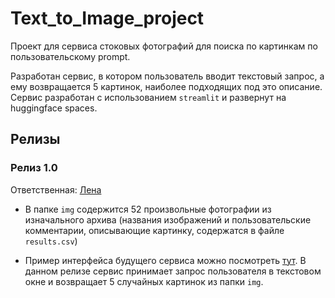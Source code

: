 # Text_to_Image_project

Проект для сервиса стоковых фотографий для поиска по картинкам по пользовательскому prompt.

Разработан сервис, в котором пользователь вводит текстовый запрос, а ему возвращается 5 картинок, наиболее подходящих под это описание. 
Сервис разработан с использованием `streamlit` и развернут на huggingface spaces.

## Релизы 

### Релиз 1.0 
Ответственная: [Лена](https://github.com/IvaElen)

* В папке `img` содержится 52 произвольные фотографии из изначального архива (названия изображений и пользовательские комментарии, описывающие картинку, содержатся в файле `results.csv`)

* Пример интерфейса будущего сервиса можно посмотреть [тут](https://ivaelen-text-to-image-project-main-sztqhq.streamlit.app/). В данном релизе сервис принимает запрос пользователя в текстовом окне и возвращает 5 случайных картинок из папки `img`. 


